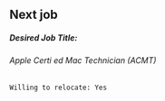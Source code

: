 ## Next job

##### Desired Job Title:
###### Apple Certi ed Mac Technician (ACMT)
    Willing to relocate: Yes